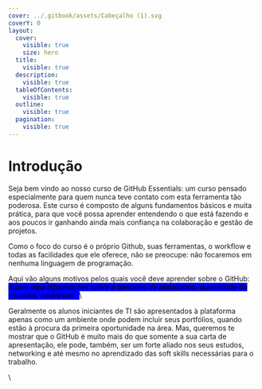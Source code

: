```yaml
---
cover: ../.gitbook/assets/Cabeçalho (1).svg
coverY: 0
layout:
  cover:
    visible: true
    size: hero
  title:
    visible: true
  description:
    visible: true
  tableOfContents:
    visible: true
  outline:
    visible: true
  pagination:
    visible: true
---
```


# Introdução

Seja bem vindo ao nosso curso de GitHub Essentials: um curso pensado especialmente para quem nunca teve contato com esta ferramenta tão poderosa. Este curso é composto de alguns fundamentos básicos e muita prática, para que você possa aprender entendendo o que está fazendo e aos poucos ir ganhando ainda mais confiança na colaboração e gestão de projetos.&#x20;



Como o foco do curso é o próprio Github, suas ferramentas, o workflow e todas as facilidades que ele oferece, não se preocupe:  não focaremos em nenhuma linguagem de programação.



Aqui vão alguns motivos pelos quais você deve aprender sobre o GitHub: _<mark style="background-color:blue;">inserir aqui Informações sobre o tamanho da plataforma, quantidade de usuários, empresas…</mark>_\


Geralmente os alunos iniciantes de TI são apresentados à plataforma apenas como um ambiente onde podem incluir seus portfólios, quando estão à procura da primeira oportunidade na área. Mas, queremos te mostrar que o GitHub é muito mais do que somente a sua carta de apresentação, ele pode, também, ser um forte aliado nos seus estudos, networking e até mesmo no aprendizado das soft skills necessárias para o trabalho.

\
